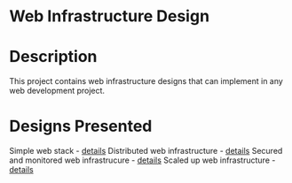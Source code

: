 # Web Infrastructure Design

# Description

This project contains web infrastructure designs that can implement in any web development project.

# Designs Presented
 Simple web stack - [details](0-simple_web_stack.md)
 Distributed web infrastructure - [details](1-distributed_web_infrastructure.md)
 Secured and monitored web infrastrucure - [details](2-secured_and_monitored_web_infrastructure.md)
 Scaled up web infrastructure - [details](3-scale_up.md)
